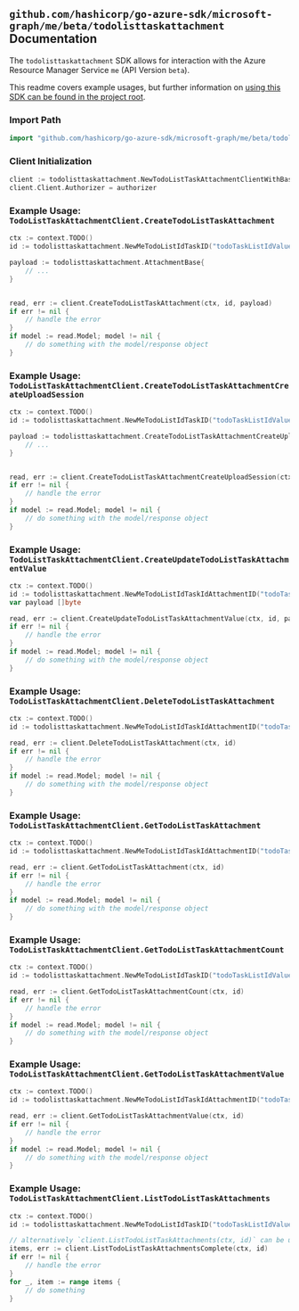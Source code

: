 
## `github.com/hashicorp/go-azure-sdk/microsoft-graph/me/beta/todolisttaskattachment` Documentation

The `todolisttaskattachment` SDK allows for interaction with the Azure Resource Manager Service `me` (API Version `beta`).

This readme covers example usages, but further information on [using this SDK can be found in the project root](https://github.com/hashicorp/go-azure-sdk/tree/main/docs).

### Import Path

```go
import "github.com/hashicorp/go-azure-sdk/microsoft-graph/me/beta/todolisttaskattachment"
```


### Client Initialization

```go
client := todolisttaskattachment.NewTodoListTaskAttachmentClientWithBaseURI("https://management.azure.com")
client.Client.Authorizer = authorizer
```


### Example Usage: `TodoListTaskAttachmentClient.CreateTodoListTaskAttachment`

```go
ctx := context.TODO()
id := todolisttaskattachment.NewMeTodoListIdTaskID("todoTaskListIdValue", "todoTaskIdValue")

payload := todolisttaskattachment.AttachmentBase{
	// ...
}


read, err := client.CreateTodoListTaskAttachment(ctx, id, payload)
if err != nil {
	// handle the error
}
if model := read.Model; model != nil {
	// do something with the model/response object
}
```


### Example Usage: `TodoListTaskAttachmentClient.CreateTodoListTaskAttachmentCreateUploadSession`

```go
ctx := context.TODO()
id := todolisttaskattachment.NewMeTodoListIdTaskID("todoTaskListIdValue", "todoTaskIdValue")

payload := todolisttaskattachment.CreateTodoListTaskAttachmentCreateUploadSessionRequest{
	// ...
}


read, err := client.CreateTodoListTaskAttachmentCreateUploadSession(ctx, id, payload)
if err != nil {
	// handle the error
}
if model := read.Model; model != nil {
	// do something with the model/response object
}
```


### Example Usage: `TodoListTaskAttachmentClient.CreateUpdateTodoListTaskAttachmentValue`

```go
ctx := context.TODO()
id := todolisttaskattachment.NewMeTodoListIdTaskIdAttachmentID("todoTaskListIdValue", "todoTaskIdValue", "attachmentBaseIdValue")
var payload []byte

read, err := client.CreateUpdateTodoListTaskAttachmentValue(ctx, id, payload)
if err != nil {
	// handle the error
}
if model := read.Model; model != nil {
	// do something with the model/response object
}
```


### Example Usage: `TodoListTaskAttachmentClient.DeleteTodoListTaskAttachment`

```go
ctx := context.TODO()
id := todolisttaskattachment.NewMeTodoListIdTaskIdAttachmentID("todoTaskListIdValue", "todoTaskIdValue", "attachmentBaseIdValue")

read, err := client.DeleteTodoListTaskAttachment(ctx, id)
if err != nil {
	// handle the error
}
if model := read.Model; model != nil {
	// do something with the model/response object
}
```


### Example Usage: `TodoListTaskAttachmentClient.GetTodoListTaskAttachment`

```go
ctx := context.TODO()
id := todolisttaskattachment.NewMeTodoListIdTaskIdAttachmentID("todoTaskListIdValue", "todoTaskIdValue", "attachmentBaseIdValue")

read, err := client.GetTodoListTaskAttachment(ctx, id)
if err != nil {
	// handle the error
}
if model := read.Model; model != nil {
	// do something with the model/response object
}
```


### Example Usage: `TodoListTaskAttachmentClient.GetTodoListTaskAttachmentCount`

```go
ctx := context.TODO()
id := todolisttaskattachment.NewMeTodoListIdTaskID("todoTaskListIdValue", "todoTaskIdValue")

read, err := client.GetTodoListTaskAttachmentCount(ctx, id)
if err != nil {
	// handle the error
}
if model := read.Model; model != nil {
	// do something with the model/response object
}
```


### Example Usage: `TodoListTaskAttachmentClient.GetTodoListTaskAttachmentValue`

```go
ctx := context.TODO()
id := todolisttaskattachment.NewMeTodoListIdTaskIdAttachmentID("todoTaskListIdValue", "todoTaskIdValue", "attachmentBaseIdValue")

read, err := client.GetTodoListTaskAttachmentValue(ctx, id)
if err != nil {
	// handle the error
}
if model := read.Model; model != nil {
	// do something with the model/response object
}
```


### Example Usage: `TodoListTaskAttachmentClient.ListTodoListTaskAttachments`

```go
ctx := context.TODO()
id := todolisttaskattachment.NewMeTodoListIdTaskID("todoTaskListIdValue", "todoTaskIdValue")

// alternatively `client.ListTodoListTaskAttachments(ctx, id)` can be used to do batched pagination
items, err := client.ListTodoListTaskAttachmentsComplete(ctx, id)
if err != nil {
	// handle the error
}
for _, item := range items {
	// do something
}
```
